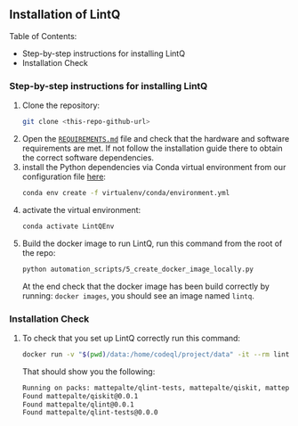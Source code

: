 ## Installation of LintQ

Table of Contents:
- Step-by-step instructions for installing LintQ
- Installation Check

### Step-by-step instructions for installing LintQ

1. Clone the repository:
    ```bash
    git clone <this-repo-github-url>
    ```
1. Open the [`REQUIREMENTS.md`](REQUIREMENTS.md) file and check that the hardware and software requirements are met. If not follow the installation guide there to obtain the correct software dependencies.
1. install the Python dependencies via Conda virtual environment from our configuration file [here](virtualenv/conda/environment.yml):
    ```bash
    conda env create -f virtualenv/conda/environment.yml
    ```
1. activate the virtual environment:
    ```bash
    conda activate LintQEnv
    ```
1. Build the docker image to run LintQ, run this command from the root of the repo:
    ```bash
    python automation_scripts/5_create_docker_image_locally.py
    ```
    At the end check that the docker image has been build correctly by running: `docker images`, you should see an image named `lintq`.


### Installation Check

1. To check that you set up LintQ correctly run this command:
    ```bash
    docker run -v "$(pwd)/data:/home/codeql/project/data" -it --rm lintq codeql pack ls /usr/local/codeql-home/
    ```
    That should show you the following:
    ```bash
    Running on packs: mattepalte/qlint-tests, mattepalte/qiskit, mattepalte/qlint.
    Found mattepalte/qiskit@0.0.1
    Found mattepalte/qlint@0.0.1
    Found mattepalte/qlint-tests@0.0.0
    ```




